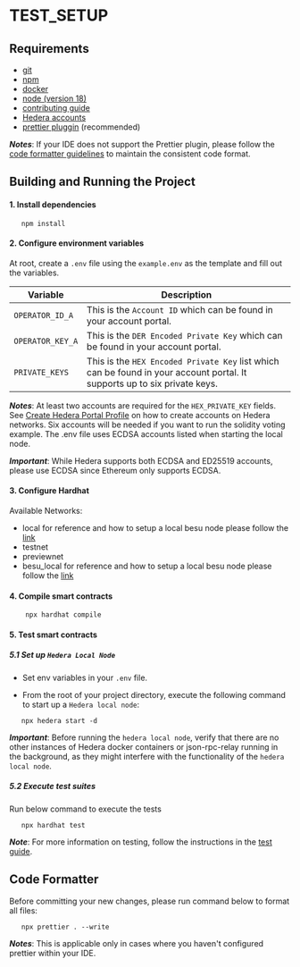 # TEST_SETUP

## Requirements

- [git](https://git-scm.com/)
- [npm](https://www.npmjs.com/)
- [docker](https://www.docker.com/)
- [node (version 18)](https://nodejs.org/en/)
- [contributing guide](https://github.com/hashgraph/.github/blob/main/CONTRIBUTING.md#pull-requests)
- [Hedera accounts](https://docs.hedera.com/hedera/getting-started/introduction#create-hedera-portal-profile-faucet)
- [prettier pluggin](https://prettier.io/) (recommended)

**_Notes_**: If your IDE does not support the Prettier plugin, please follow the [code formatter guidelines](TEST_SETUP.md#code-formatter) to maintain the consistent code format.

## Building and Running the Project

#### 1. Install dependencies

```
   npm install
```

#### 2. Configure environment variables

At root, create a `.env` file using the `example.env` as the template and fill out the variables.

| Variable         | Description                                                                                                               |
| ---------------- | ------------------------------------------------------------------------------------------------------------------------- |
| `OPERATOR_ID_A`  | This is the `Account ID` which can be found in your account portal.                                                       |
| `OPERATOR_KEY_A` | This is the `DER Encoded Private Key` which can be found in your account portal.                                          |
| `PRIVATE_KEYS`   | This is the `HEX Encoded Private Key` list which can be found in your account portal. It supports up to six private keys. |

**_Notes_**: At least two accounts are required for the `HEX_PRIVATE_KEY` fields. See [Create Hedera Portal Profile](https://docs.hedera.com/hedera/getting-started/introduction#create-hedera-portal-profile-faucet) on how to create accounts on Hedera networks. Six accounts will be needed if you want to run the solidity voting example. The .env file uses ECDSA accounts listed when starting the local node.

**_Important_**: While Hedera supports both ECDSA and ED25519 accounts, please use ECDSA since Ethereum only supports ECDSA.

#### 3. Configure Hardhat

Available Networks:

- local for reference and how to setup a local besu node please follow the [link](https://docs.hedera.com/hedera/sdks-and-apis/sdks/set-up-your-local-network)
- testnet
- previewnet
- besu_local for reference and how to setup a local besu node please follow the [link](https://besu.hyperledger.org/)

#### 4. Compile smart contracts

```
    npx hardhat compile
```

#### 5. Test smart contracts

##### 5.1 Set up `Hedera Local Node`

- Set env variables in your `.env` file.

- From the root of your project directory, execute the following command to start up a `Hedera local node`:

```
   npx hedera start -d
```

**_Important_**: Before running the `hedera local node`, verify that there are no other instances of Hedera docker containers or json-rpc-relay running in the background, as they might interfere with the functionality of the `hedera local node`.

##### 5.2 Execute test suites

Run below command to execute the tests

```
   npx hardhat test
```

**_Note_**: For more information on testing, follow the instructions in the [test guide](test/README.md).

## Code Formatter

Before committing your new changes, please run command below to format all files:

```
   npx prettier . --write
```

**_Notes_**: This is applicable only in cases where you haven't configured prettier within your IDE.
